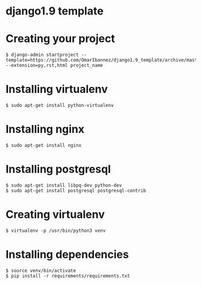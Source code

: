 # django1.9 template

Creating your project
=====================

    $ django-admin startproject --template=https://github.com/OmarIbannez/django1.9_template/archive/master.zip --extension=py,rst,html project_name

Installing virtualenv
=====================

    $ sudo apt-get install python-virtualenv

Installing nginx
=====================

    $ sudo apt-get install nginx

Installing postgresql
=====================

    $ sudo apt-get install libpq-dev python-dev
    $ sudo apt-get install postgresql postgresql-contrib


Creating virtualenv
=====================

    $ virtualenv -p /usr/bin/python3 venv

Installing dependencies
=====================

    $ source venv/bin/activate
    $ pip install -r requirements/requirements.txt
